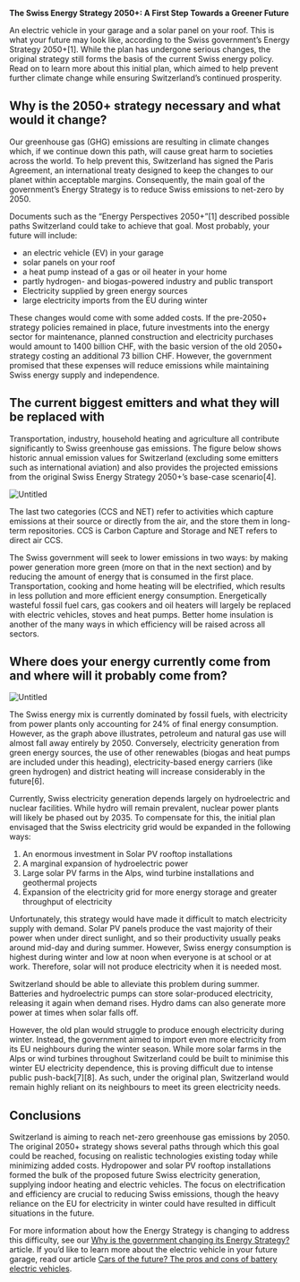 **The Swiss Energy Strategy 2050+: A First Step Towards a Greener Future**

An electric vehicle in your garage and a solar panel on your roof. This is what your future may look like, according to the Swiss government’s Energy Strategy 2050+[1]. While the plan has undergone serious changes, the original strategy still forms the basis of the current Swiss energy policy. Read on to learn more about this initial plan, which aimed to help prevent further climate change while ensuring Switzerland’s continued prosperity.

## **Why is the 2050+ strategy necessary and what would it change?**

Our greenhouse gas (GHG) emissions are resulting in climate changes which, if we continue down this path, will cause great harm to societies across the world. To help prevent this, Switzerland has signed the Paris Agreement, an international treaty designed to keep the changes to our planet within acceptable margins. Consequently, the main goal of the government’s Energy Strategy is to reduce Swiss emissions to net-zero by 2050.

Documents such as the “Energy Perspectives 2050+”[1] described possible paths Switzerland could take to achieve that goal. Most probably, your future will include:

- an electric vehicle (EV) in your garage
- solar panels on your roof
- a heat pump instead of a gas or oil heater in your home
- partly hydrogen- and biogas-powered industry and public transport
- Electricity supplied by green energy sources
- large electricity imports from the EU during winter

These changes would come with some added costs. If the pre-2050+ strategy policies remained in place, future investments into the energy sector for maintenance, planned construction and electricity purchases would amount to 1400 billion CHF, with the basic version of the old 2050+ strategy costing an additional 73 billion CHF. However, the government promised that these expenses will reduce emissions while maintaining Swiss energy supply and independence.

## **The current biggest emitters and what they will be replaced with**

Transportation, industry, household heating and agriculture all contribute significantly to Swiss greenhouse gas emissions. The figure below shows historic annual emission values for Switzerland (excluding some emitters such as international aviation) and also provides the projected emissions from the original Swiss Energy Strategy 2050+’s base-case scenario[4].

![Untitled](https://prod-files-secure.s3.us-west-2.amazonaws.com/1e060a9b-70de-4b45-8e0a-1f9b533a9fb7/0425d6e7-7bff-4eb3-b563-84cd623db438/Untitled.png)

The last two categories (CCS and NET) refer to activities which capture emissions at their source or directly from the air, and the store them in long-term repositories. CCS is Carbon Capture and Storage and NET refers to direct air CCS.

The Swiss government will seek to lower emissions in two ways: by making power generation more green (more on that in the next section) and by reducing the amount of energy that is consumed in the first place. Transportation, cooking and home heating will be electrified, which results in less pollution and more efficient energy consumption. Energetically wasteful fossil fuel cars, gas cookers and oil heaters will largely be replaced with electric vehicles, stoves and heat pumps. Better home insulation is another of the many ways in which efficiency will be raised across all sectors.

## **Where does your energy currently come from and where will it probably come from?**

![Untitled](https://prod-files-secure.s3.us-west-2.amazonaws.com/1e060a9b-70de-4b45-8e0a-1f9b533a9fb7/a33f30a4-b213-42eb-9bb1-5bb124322c3a/Untitled.png)

The Swiss energy mix is currently dominated by fossil fuels, with electricity from power plants only accounting for 24% of final energy consumption. However, as the graph above illustrates, petroleum and natural gas use will almost fall away entirely by 2050. Conversely, electricity generation from green energy sources, the use of other renewables (biogas and heat pumps are included under this heading), electricity-based energy carriers (like green hydrogen) and district heating will increase considerably in the future[6].

Currently, Swiss electricity generation depends largely on hydroelectric and nuclear facilities. While hydro will remain prevalent, nuclear power plants will likely be phased out by 2035. To compensate for this, the initial plan envisaged that the Swiss electricity grid would be expanded in the following ways:

1. An enormous investment in Solar PV rooftop installations
2. A marginal expansion of hydroelectric power
3. Large solar PV farms in the Alps, wind turbine installations and geothermal projects
4. Expansion of the electricity grid for more energy storage and greater throughput of electricity 

Unfortunately, this strategy would have made it difficult to match electricity supply with demand. Solar PV panels produce the vast majority of their power when under direct sunlight, and so their productivity usually peaks around mid-day and during summer. However, Swiss energy consumption is highest during winter and low at noon when everyone is at school or at work. Therefore, solar will not produce electricity when it is needed most.

Switzerland should be able to alleviate this problem during summer. Batteries and hydroelectric pumps can store solar-produced electricity, releasing it again when demand rises. Hydro dams can also generate more power at times when solar falls off.

However, the old plan would struggle to produce enough electricity during winter. Instead, the government aimed to import even more electricity from its EU neighbours during the winter season. While more solar farms in the Alps or wind turbines throughout Switzerland could be built to minimise this winter EU electricity dependence, this is proving difficult due to intense public push-back[7][8]. As such, under the original plan, Switzerland would remain highly reliant on its neighbours to meet its green electricity needs.

## **Conclusions**

Switzerland is aiming to reach net-zero greenhouse gas emissions by 2050. The original 2050+ strategy shows several paths through which this goal could be reached, focusing on realistic technologies existing today while minimizing added costs. Hydropower and solar PV rooftop installations formed the bulk of the proposed future Swiss electricity generation, supplying indoor heating and electric vehicles. The focus on electrification and efficiency are crucial to reducing Swiss emissions, though the heavy reliance on the EU for electricity in winter could have resulted in difficult situations in the future.

For more information about how the Energy Strategy is changing to address this difficulty, see our [Why is the government changing its Energy Strategy?](https://www.notion.so/Why-is-the-government-changing-its-Energy-Strategy-bff0918153194a8faa0522c48efa44a2?pvs=21) article. If you’d like to learn more about the electric vehicle in your future garage, read our article [Cars of the future? The pros and cons of battery electric vehicles](https://www.notion.so/Cars-of-the-future-The-pros-and-cons-of-battery-electric-vehicles-cd7e03625951402ab3d0839537f19573?pvs=21).
